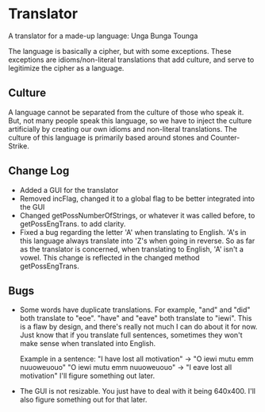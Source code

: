 # Translator
A translator for a made-up language: Unga Bunga Tounga

The language is basically a cipher, but with some exceptions. These exceptions are idioms/non-literal
translations that add culture, and serve to legitimize the cipher as a language.

## Culture
A language cannot be separated from the culture of those who speak it. But, not many people speak this
language, so we have to inject the culture artificially by creating our own idioms and non-literal translations.
The culture of this language is primarily based around stones and Counter-Strike.

## Change Log
- Added a GUI for the translator
- Removed incFlag, changed it to a global flag to be better integrated into the GUI
- Changed getPossNumberOfStrings, or whatever it was called before, to getPossEngTrans.
  to add clarity.
- Fixed a bug regarding the letter 'A' when translating to English. 'A's in this language
  always translate into 'Z's when going in reverse. So as far as the translator is concerned,
  when translating to English, 'A' isn't a vowel. This change is reflected in the changed method
  getPossEngTrans.
  
## Bugs
- Some words have duplicate translations. For example, "and" and "did" both translate to "eoe". "have" and "eave"
  both translate to "iewi". This is a flaw by design, and there's really not much I can do about it for now. Just know 
  that if you translate full sentences, sometimes they won't make sense when translated into English.
  
  Example in a sentence: "I have lost all motivation" -> "O iewi mutu emm nuuoweuouo"
                         "O iewi mutu emm nuuoweuouo" -> "I eave lost all motivation"
  I'll figure something out later.
  
- The GUI is not resizable. You just have to deal with it being 640x400. I'll also figure something out for that later.
